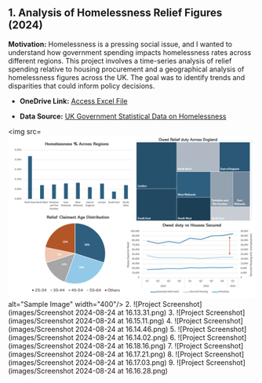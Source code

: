 ## 1. Analysis of Homelessness Relief Figures (2024)
**Motivation:** Homelessness is a pressing social issue, and I wanted to understand how government spending impacts homelessness rates across different regions. This project involves a time-series analysis of relief spending relative to housing procurement and a geographical analysis of homelessness figures across the UK. The goal was to identify trends and disparities that could inform policy decisions. 

- **OneDrive Link:**
  [Access Excel File](https://onedrive.live.com/personal/c88ea4021b131a70/_layouts/15/Doc.aspx?resid=C88EA4021B131A70!s4ba9686b3553450bb4dc9e1c5d18dffe&cid=c88ea4021b131a70&migratedtospo=true&app=Excel)

- **Data Source:**
  [UK Government Statistical Data on Homelessness](https://www.gov.uk/government/statistical-data-sets/live-tables-on-homelessness)

<img src=![Project Screenshot](images/dashboard.png) alt="Sample Image" width="400"/>
2. ![Project Screenshot](images/Screenshot 2024-08-24 at 16.13.31.png)
3. ![Project Screenshot](images/Screenshot 2024-08-24 at 16.15.11.png)
4. ![Project Screenshot](images/Screenshot 2024-08-24 at 16.14.46.png)
5. ![Project Screenshot](images/Screenshot 2024-08-24 at 16.14.02.png)
6. ![Project Screenshot](images/Screenshot 2024-08-24 at 16.18.16.png)
7. ![Project Screenshot](images/Screenshot 2024-08-24 at 16.17.21.png)
8. ![Project Screenshot](images/Screenshot 2024-08-24 at 16.17.03.png)
9. ![Project Screenshot](images/Screenshot 2024-08-24 at 16.16.28.png)
